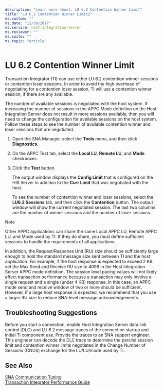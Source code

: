 ```yaml
---
description: "Learn more about: LU 6.2 Contention Winner Limit"
title: "LU 6.2 Contention Winner Limit2"
ms.custom: ""
ms.date: "11/30/2017"
ms.service: host-integration-server
ms.reviewer: ""
ms.suite: ""
ms.topic: "article"
---
```

# LU 6.2 Contention Winner Limit
Transaction Integrator (TI) can use either LU 6.2 contention winner sessions or contention loser sessions. In order to avoid the high overhead of negotiating for a contention loser session, TI will use a contention winner session, if there are any available.  
  
 The number of available sessions is negotiated with the host system. If increasing the number of sessions in the APPC Mode definition on the Host Integration Server does not result in more sessions available, then you will need to change the configuration for available sessions on the host system. Follow these steps to see the number of available contention winner and loser sessions that are negotiated.  
  
1. Open the SNA Manager, select the **Tools** menu, and then click **Diagnostics**.  
  
2. On the APPC Test tab, select the **Local LU**, **Remote LU**, and **Mode** checkboxes.  
  
3. Click the **Test** button.  
  
   The output window displays the **Config Limit** that is configured on the HIS Server in addition to the **Curr Limit** that was negotiated with the host.  
  
   To see the number of contention winner and loser sessions, select the **LU6.2 Sessions** tab, and then click the **Contention** button. The output window will show the current negotiated session. The last two columns are the number of winner sessions and the number of loser sessions.  
  
> [!NOTE]
>  Other APPC applications can share the same Local APPC LU, Remote APPC LU, and Mode used by TI. If they do share, you must define sufficient sessions to handle the requirements of all applications.  
  
 In addition, the Request/Response Unit (RU) size should be sufficiently large enough to hold the standard message size sent between TI and the host application. For example, if the host response is expected to exceed 2 KB, set the Max Send and Receive RU size to 4096 in the Host Integration Server APPC mode definition. The session level pacing values will not likely affect transaction performance because a transaction may only involve a single request and a single (under 4 KB) response. In this case, an APPC mode send and receive window of two or more should be sufficient. However, if a large host response is expected, we recommend that you use a larger RU size to reduce SNA-level message acknowledgements.  
  
## Troubleshooting Suggestions  
 Before you start a connection, enable Host Integration Server data link control (DLC) and LU 6.2 message traces of the connection startup and initial TI component use. Provide the traces to an SNA support engineer. This engineer can decode the DLC trace to determine the parallel session limit and contention winner limits negotiated in the Change Number of Sessions (CNOS) exchange for the LU/LU/mode used by TI.  
  
## See Also  
 [SNA Communication Tuning](../core/sna-communication-tuning2.md)   
 [Transaction Integrator Performance Guide](../core/transaction-integrator-performance-guide1.md)
